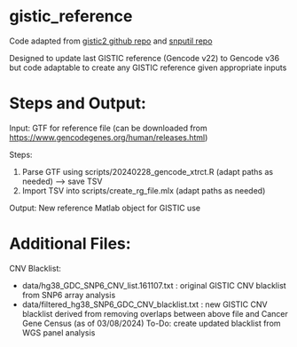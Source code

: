 # gistic_reference

Code adapted from [gistic2 github repo](https://github.com/broadinstitute/gistic2/blob/26c590bd3330aafa27618ef3eb4b8d9b301f06b7/refgenes/Gencode.v22.170324/create_rg_file_170323.m#L4) and [snputil repo](https://github.com/broadinstitute/snputil)

Designed to update last GISTIC reference (Gencode v22) to Gencode v36 but code adaptable to create any GISTIC reference given appropriate inputs

# Steps and Output:
Input: GTF for reference file (can be downloaded from https://www.gencodegenes.org/human/releases.html)

Steps:
1. Parse GTF using scripts/20240228_gencode_xtrct.R (adapt paths as needed) --> save TSV
2. Import TSV into scripts/create_rg_file.mlx (adapt paths as needed)

Output: New reference Matlab object for GISTIC use

# Additional Files:
CNV Blacklist: 
- data/hg38_GDC_SNP6_CNV_list.161107.txt : original GISTIC CNV blacklist from SNP6 array analysis
- data/filtered_hg38_SNP6_GDC_CNV_blacklist.txt : new GISTIC CNV blacklist derived from removing overlaps between above file and Cancer Gene Census (as of 03/08/2024)
To-Do: create updated blacklist from WGS panel analysis 
